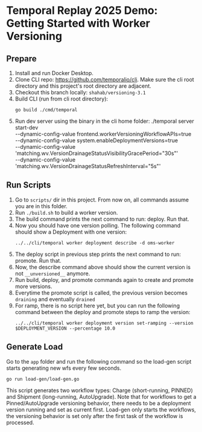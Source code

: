 # Temporal Replay 2025 Demo: Getting Started with Worker Versioning

## Prepare
1. Install and run Docker Desktop.
2. Clone CLI repo: https://github.com/temporalio/cli. Make sure the cli root directory and this project's root directory are adjacent.
3. Checkout this branch locally: `shahab/versioning-3.1`
4. Build CLI (run from cli root directory):
    ```shell
    go build ./cmd/temporal
    ```
5. Run dev server using the binary in the cli home folder:
   ./temporal server start-dev \
   --dynamic-config-value frontend.workerVersioningWorkflowAPIs=true \
   --dynamic-config-value system.enableDeploymentVersions=true \
   --dynamic-config-value 'matching.wv.VersionDrainageStatusVisibilityGracePeriod="30s"' \
   --dynamic-config-value 'matching.wv.VersionDrainageStatusRefreshInterval="5s"'

## Run Scripts
1. Go to `scripts/` dir in this project. From now on, all commands assume you are in this folder.
2. Run `./build.sh` to build a worker version.
3. The build command prints the next command to run: deploy. Run that.
4. Now you should have one version polling. The following command should show a Deployment with one version:
    ```shell
    ../../cli/temporal worker deployment describe -d oms-worker
    ```
5. The deploy script in previous step prints the next command to run: promote. Run that.
6. Now, the describe command above should show the current version is not `__unversioned__` anymore.
7. Run build, deploy, and promote commands again to create and promote more versions.
8. Everytime the promote script is called, the previous version becomes `draining` and eventually `drained`
9. For ramp, there is no script here yet, but you can run the following command between the deploy and promote steps to
ramp the version:
   ```shell
   ../../cli/temporal worker deployment version set-ramping --version $DEPLOYMENT_VERSION --percentage 10.0
   ```

## Generate Load
Go to the `app` folder and run the following command so the load-gen script starts generating new wfs every few 
seconds.
   ```shell
   go run load-gen/load-gen.go
   ```

This script generates two workflow types: Charge (short-running, PINNED) and Shipment (long-running, AutoUpgrade). Note 
that for workflows to get a Pinned/AutoUpgrade versioning behavior, there needs to be a deployment version running and 
set as current first. Load-gen only starts the workflows, the versioning behavior is set only after the first task of 
the workflow is processed.
